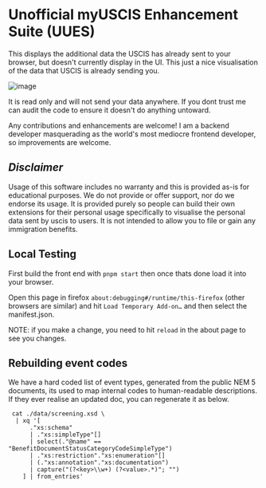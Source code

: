# Unofficial myUSCIS Enhancement Suite (UUES)

This displays the additional data the USCIS has already sent to your browser,
but doesn't currently display in the UI. This just a nice visualisation of the
data that USCIS is already sending you.

![image](https://github.com/user-attachments/assets/9450b44f-5f20-437b-a971-4d5ca2216cd5)

It is read only and will not send your data anywhere. If you dont trust me can
audit the code to ensure it doesn't do anything untoward.

Any contributions and enhancements are welcome! I am a backend developer
masquerading as the world's most mediocre frontend developer, so improvements
are welcome.

## *Disclaimer*

Usage of this software includes no warranty and this is provided as-is for
educational purposes. We do not provide or offer support, nor do we endorse its
usage. It is provided purely so people can build their own extensions for their
personal usage specifically to visualise the personal data sent by uscis to
users. It is not intended to allow you to file or gain any immigration benefits.

## Local Testing

First build the front end with `pnpm start` then once thats done load it into
your browser.

Open this page in firefox `about:debugging#/runtime/this-firefox` (other
browsers are similar) and hit `Load Temporary Add-on…` and then select the
manifest.json.

NOTE: if you make a change, you need to hit `reload` in the about page to see
you changes.

## Rebuilding event codes

We have a hard coded list of event types, generated from the public NEM 5
documents, its used to map internal codes to human-readable descriptions. If
they ever realise an updated doc, you can regenerate it as below.

```shell
 cat ./data/screening.xsd \
  | xq '[
      ."xs:schema" 
      | ."xs:simpleType"[] 
      | select(."@name" == "BenefitDocumentStatusCategoryCodeSimpleType") 
      | ."xs:restriction"."xs:enumeration"[] 
      | (."xs:annotation"."xs:documentation") 
      | capture("(?<key>\\w+) (?<value>.*)"; "")
    ] | from_entries'
